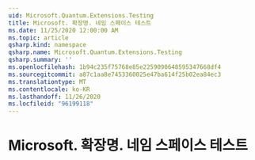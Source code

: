 ```yaml
---
uid: Microsoft.Quantum.Extensions.Testing
title: Microsoft. 확장명. 네임 스페이스 테스트
ms.date: 11/25/2020 12:00:00 AM
ms.topic: article
qsharp.kind: namespace
qsharp.name: Microsoft.Quantum.Extensions.Testing
qsharp.summary: ''
ms.openlocfilehash: 1b94c235f75768e85e2259090648595347668df4
ms.sourcegitcommit: a87c1aa8e7453360025e47ba614f25b02ea84ec3
ms.translationtype: MT
ms.contentlocale: ko-KR
ms.lasthandoff: 11/26/2020
ms.locfileid: "96199118"
---
```

# <a name="microsoftquantumextensionstesting-namespace"></a>Microsoft. 확장명. 네임 스페이스 테스트



